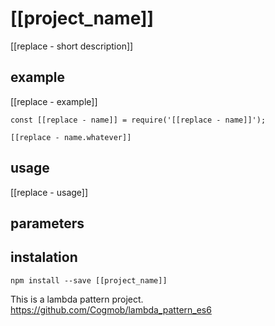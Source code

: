 # [[project_name]]

[[replace - short description]]

## example

[[replace - example]]
```es6
const [[replace - name]] = require('[[replace - name]]');

[[replace - name.whatever]]
```

## usage

[[replace - usage]]

## parameters

## instalation
```shell
npm install --save [[project_name]]
```

This is a lambda pattern project.
https://github.com/Cogmob/lambda_pattern_es6
